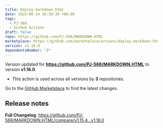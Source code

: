 ```yaml
---
title: Deploy markdown.html
date: 2025-06-24 16:58:39 +00:00
tags:
  - PJ-568
  - GitHub Actions
draft: false
repo: https://github.com/PJ-568/MARKDOWN.HTML
marketplace: https://github.com/marketplace/actions/deploy-markdown-html
version: v1.16.0
dependentsNumber: "3"
---
```



Version updated for **https://github.com/PJ-568/MARKDOWN.HTML** to version **v1.16.0**.
- This action is used across all versions by **3** repositories.

Go to the [GitHub Marketplace](https://github.com/marketplace/actions/deploy-markdown-html) to find the latest changes.

## Release notes

**Full Changelog**: https://github.com/PJ-568/MARKDOWN.HTML/compare/v1.15.4...v1.16.0
